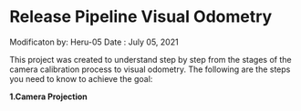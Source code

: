 # Release Pipeline Visual Odometry

Modificaton by: Heru-05
Date : July 05, 2021

This project was created to understand step by step from the stages of the camera calibration process to visual odometry. The following are the steps you need to know to achieve the goal:

**1.Camera Projection**
